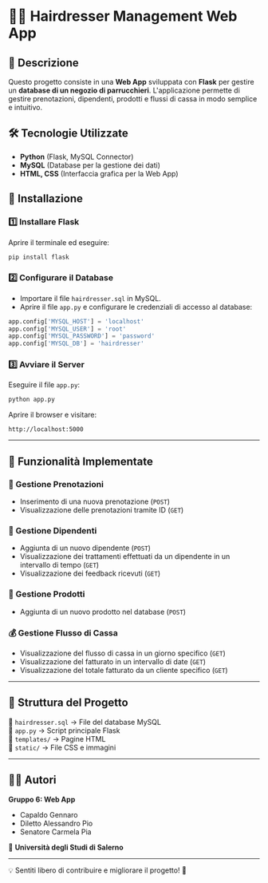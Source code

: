 # 💇‍♂️ Hairdresser Management Web App

## 📌 Descrizione
Questo progetto consiste in una **Web App** sviluppata con **Flask** per gestire un **database di un negozio di parrucchieri**. L'applicazione permette di gestire prenotazioni, dipendenti, prodotti e flussi di cassa in modo semplice e intuitivo.

## 🛠️ Tecnologie Utilizzate
- **Python** (Flask, MySQL Connector)
- **MySQL** (Database per la gestione dei dati)
- **HTML, CSS** (Interfaccia grafica per la Web App)

## 🚀 Installazione
### 1️⃣ Installare Flask
Aprire il terminale ed eseguire:
```bash
pip install flask
```

### 2️⃣ Configurare il Database
- Importare il file `hairdresser.sql` in MySQL.
- Aprire il file `app.py` e configurare le credenziali di accesso al database:
```python
app.config['MYSQL_HOST'] = 'localhost'
app.config['MYSQL_USER'] = 'root'
app.config['MYSQL_PASSWORD'] = 'password'
app.config['MYSQL_DB'] = 'hairdresser'
```

### 3️⃣ Avviare il Server
Eseguire il file `app.py`:
```bash
python app.py
```
Aprire il browser e visitare:
```
http://localhost:5000
```

---

## 🎯 Funzionalità Implementate
### 📅 Gestione Prenotazioni
- Inserimento di una nuova prenotazione (`POST`)
- Visualizzazione delle prenotazioni tramite ID (`GET`)

### 👥 Gestione Dipendenti
- Aggiunta di un nuovo dipendente (`POST`)
- Visualizzazione dei trattamenti effettuati da un dipendente in un intervallo di tempo (`GET`)
- Visualizzazione dei feedback ricevuti (`GET`)

### 🛒 Gestione Prodotti
- Aggiunta di un nuovo prodotto nel database (`POST`)

### 💰 Gestione Flusso di Cassa
- Visualizzazione del flusso di cassa in un giorno specifico (`GET`)
- Visualizzazione del fatturato in un intervallo di date (`GET`)
- Visualizzazione del totale fatturato da un cliente specifico (`GET`)

---

## 📄 Struttura del Progetto
📂 `hairdresser.sql` → File del database MySQL  
📂 `app.py` → Script principale Flask  
📂 `templates/` → Pagine HTML  
📂 `static/` → File CSS e immagini  

---

## 👨‍💻 Autori
**Gruppo 6: Web App**
- Capaldo Gennaro
- Diletto Alessandro Pio
- Senatore Carmela Pia

📌 **Università degli Studi di Salerno**

---

💡 Sentiti libero di contribuire e migliorare il progetto! 🚀

